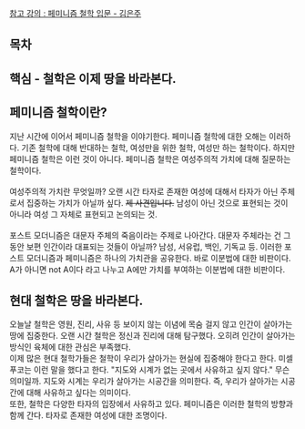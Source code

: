 [참고 강의 : 페미니즘 철학 입문 - 김은주](http://www.artnstudy.com/n_Lecture/?LessonIdx=ejkim001&LessonPart=philosophy)  
  
## 목차   
## 핵심 - **철학은 이제 땅을 바라본다.**  
  ## 페미니즘 철학이란?  
지난 시간에 이어서 페미니즘 철학을 이야기한다. 페미니즘 철학에 대한 오해는 이러하다. 기존 철학에 대해 반대하는 철학, 여성만을 위한 철학, 여성만 하는 철학이다. 하지만 페미니즘 철학은 이런 것이 아니다. 페미니즘 철학은 여성주의적 가치에 대해 질문하는 철학이다.<br>  
여성주의적 가치란 무엇일까? 오랜 시간 타자로 존재한 여성에 대해서 타자가 아닌 주체로서 집중하는 가치가 아닐까 싶다. ~~제 사견입니다.~~ 남성이 아닌 것으로 표현되는 것이 아니라 여성 그 자체로 표현되고 논의되는 것.<br>  
포스트 모더니즘은 대문자 주체의 죽음이라는 주제로 나아간다. 대문자 주체라는 건 그동안 보편 인간이라 대표되는 것들이 아닐까? 남성, 서유럽, 백인, 기독교 등. 이러한 포스트 모더니즘과 페미니즘은 하나의 가치관을 공유한다. 바로 이분법에 대한 비판이다. A가 아니면 not A이다 라고 나누고 A에만 가치를 부여하는 이분법에 대한 비판이다.<br>

## 현대 철학은 땅을 바라본다.
오늘날 철학은 영원, 진리, 사유 등 보이지 않는 이념에 목숨 걸지 않고 인간이 살아가는 땅에 집중한다. 오랜 시간 철학은 정신과 진리에 대해 탐구했다. 오히려 인간이 살아가는 방식인 육체에 대한 관심은 부족했다.<br>
이제 많은 현대 철학가들은 철학이 우리가 살아가는 현실에 집중해야 한다고 한다. 미셀 푸코는 이런 말을 했다고 한다. "지도와 시계가 없는 곳에서 사유하고 싶지 않다." 무슨 의미일까. 지도와 시계는 우리가 살아가는 시공간을 의미한다. 즉, 우리가 살아가는 시공간에 대해 사유하고 싶다는 의미이다.<br>
또한, 철학은 다양한 타자의 입장에서 사유하고 있다. 페미니즘은 이러한 철학의 방향과 함께 간다. 타자로 존재한 여성에 대한 조명이다. 
